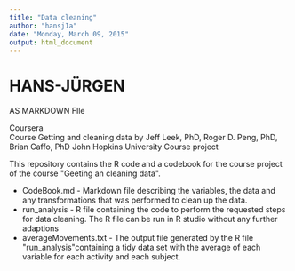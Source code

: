 ```yaml
---
title: "Data cleaning"
author: "hansj1a"
date: "Monday, March 09, 2015"
output: html_document
---
```

# HANS-JÜRGEN
AS MARKDOWN FIle

Coursera  
Course Getting and cleaning data by Jeff Leek, PhD, Roger D. Peng, PhD, Brian Caffo, PhD
John Hopkins University 
Course project

This repository contains the R code and a codebook for the course project of the course
"Geeting an cleaning data".

* CodeBook.md - Markdown file describing the variables, the data and any transformations that was performed to clean up the data.
* run_analysis -  R file containing the code to perform the requested steps for data cleaning. The R file can be run in R studio without any further adaptions  
* averageMovements.txt - The output file generated by the R file "run_analysis"containing a tidy data set with the average of each variable for each activity and each subject.